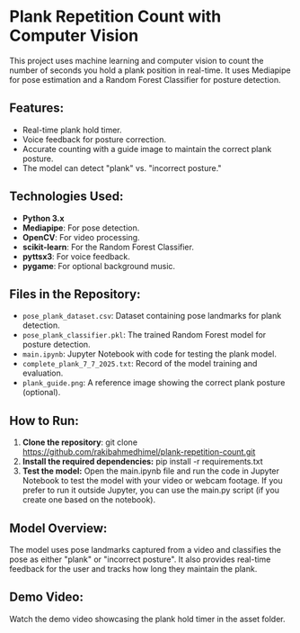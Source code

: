 # Plank Repetition Count with Computer Vision

This project uses machine learning and computer vision to count the number of seconds you hold a plank position in real-time. 
It uses Mediapipe for pose estimation and a Random Forest Classifier for posture detection.

## Features:
- Real-time plank hold timer.
- Voice feedback for posture correction.
- Accurate counting with a guide image to maintain the correct plank posture.
- The model can detect "plank" vs. "incorrect posture."

## Technologies Used:
- **Python 3.x**
- **Mediapipe**: For pose detection.
- **OpenCV**: For video processing.
- **scikit-learn**: For the Random Forest Classifier.
- **pyttsx3**: For voice feedback.
- **pygame**: For optional background music.

## Files in the Repository:
- `pose_plank_dataset.csv`: Dataset containing pose landmarks for plank detection.
- `pose_plank_classifier.pkl`: The trained Random Forest model for posture detection.
- `main.ipynb`: Jupyter Notebook with code for testing the plank model.
- `complete_plank_7_7_2025.txt`: Record of the model training and evaluation.
- `plank_guide.png`: A reference image showing the correct plank posture (optional).

## How to Run:
1. **Clone the repository**:
   git clone https://github.com/rakibahmedhimel/plank-repetition-count.git
2. **Install the required dependencies:**
   pip install -r requirements.txt
3. **Test the model:**
   Open the main.ipynb file and run the code in Jupyter Notebook to test the model with your video or webcam footage.
   If you prefer to run it outside Jupyter, you can use the main.py script (if you create one based on the notebook).

## Model Overview:
The model uses pose landmarks captured from a video and classifies the pose as either "plank" or "incorrect posture". 
It also provides real-time feedback for the user and tracks how long they maintain the plank.

## Demo Video:
Watch the demo video showcasing the plank hold timer in the asset folder.
